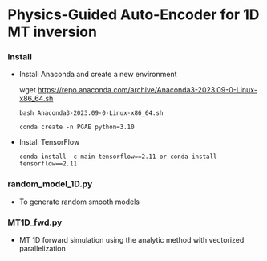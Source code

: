 # Physics-Guided Auto-Encoder for 1D MT inversion

### Install
- Install Anaconda and create a new environment

  wget https://repo.anaconda.com/archive/Anaconda3-2023.09-0-Linux-x86_64.sh

  `bash Anaconda3-2023.09-0-Linux-x86_64.sh`

  `conda create -n PGAE python=3.10`

- Install TensorFlow

  `conda install -c main tensorflow==2.11 or conda install tensorflow==2.11`

### random_model_1D.py
- To generate random smooth models

### MT1D_fwd.py
- MT 1D forward simulation using the analytic method with vectorized parallelization
